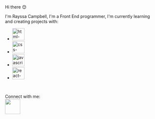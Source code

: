 Hi there :blush:

I'm Rayssa Campbell, I'm a Front End programmer, I'm currently learning and creating projects with:

- <img src="https://img.shields.io/badge/HTML5-E34F26?style=for-the-badge&logo=html5&logoColor=white" alt="html-logo" height="40px" />
- <img src="https://img.shields.io/badge/CSS3-1572B6?style=for-the-badge&logo=css3&logoColor=white" alt="css-logo" height="40px" />
- <img src="https://img.shields.io/badge/JavaScript-F7DF1E?style=for-the-badge&logo=javascript&logoColor=black" alt="javascript-logo" height="40px" />
- <img src="https://img.shields.io/badge/React-20232A?style=for-the-badge&logo=react&logoColor=61DAFB" alt="react-logo" height="40px" />
<br>

Connect with me:
<br>
<a href="https://www.instagram.com/rayssacampbell10/"> <img src="https://cdn.icon-icons.com/icons2/3398/PNG/512/instagram_logo_icon_214683.png" alt="" width="50px"> <a/>



